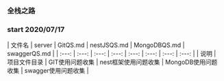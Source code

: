 ### 全栈之路 

### start 2020/07/17
| 文件名 | server | GitQS.md | nestJSQS.md | MongoDBQS.md | swaggerQS.md |
| :---: | :---: | :---: | :---: | :---: | :---: | :---: | :---: |
| 说明 | 项目文件目录 | GIT使用问题收集 | nest框架使用问题收集 | MongoDB使用问题收集 | swagger使用问题收集 |
